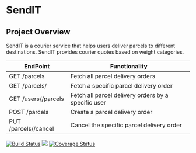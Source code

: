 # SendIT 
## Project Overview

SendIT is a courier service that helps users deliver parcels to different destinations. SendIT
provides courier quotes based on weight categories. 

| EndPoint | Functionality |
| --- | --- |
| GET /parcels | Fetch all parcel delivery orders |
| GET /parcels/<parcelId> | Fetch a specific parcel delivery order |
| GET /users/<userId>/parcels | Fetch all parcel delivery orders by a specific user |
| POST /parcels | Create a parcel delivery order |
| PUT /parcels/<parcelId>/cancel | Cancel the specific parcel delivery order |

[![Build Status](https://travis-ci.org/niomwungeri-fabrice/andela-dev-challange.svg?branch=develop)](https://travis-ci.org/niomwungeri-fabrice/andela-dev-challange) <a href="https://codeclimate.com/github/niomwungeri-fabrice/andela-dev-challange/maintainability"><img src="https://api.codeclimate.com/v1/badges/fb87df2ab268be391be9/maintainability" /></a> [![Coverage Status](https://coveralls.io/repos/github/niomwungeri-fabrice/andela-dev-challange/badge.svg)](https://coveralls.io/github/niomwungeri-fabrice/andela-dev-challange)
